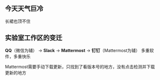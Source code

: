 ## 今天天气巨冷
长裙也顶不住

## 实验室工作区的变迁
**QQ**（微信为辅） → **Slack** → **Mattermost** → **钉钉**（Mattermost为辅）
多重软件，多重快乐

Mattermost需要手动下载更新，只找到了看版本号的地方，没有点击检测并下载更新的地方

